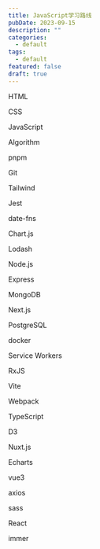 ```yaml
---
title: JavaScript学习路线
pubDate: 2023-09-15
description: ""
categories:
  - default
tags:
  - default
featured: false
draft: true
---
```


HTML

CSS

JavaScript

Algorithm

pnpm

Git

Tailwind

Jest

date-fns

Chart.js

Lodash

Node.js

Express

MongoDB

Next.js

PostgreSQL

docker

Service Workers

RxJS

Vite

Webpack

TypeScript

D3

Nuxt.js

Echarts

vue3

axios

sass

React

immer
